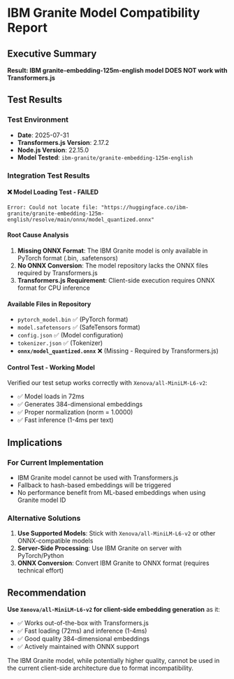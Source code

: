 # IBM Granite Model Compatibility Report

## Executive Summary

**Result: IBM granite-embedding-125m-english model DOES NOT work with Transformers.js**

## Test Results

### Test Environment
- **Date**: 2025-07-31
- **Transformers.js Version**: 2.17.2
- **Node.js Version**: 22.15.0
- **Model Tested**: `ibm-granite/granite-embedding-125m-english`

### Integration Test Results

#### ❌ Model Loading Test - FAILED
```
Error: Could not locate file: "https://huggingface.co/ibm-granite/granite-embedding-125m-english/resolve/main/onnx/model_quantized.onnx"
```

#### Root Cause Analysis

1. **Missing ONNX Format**: The IBM Granite model is only available in PyTorch format (.bin, .safetensors)
2. **No ONNX Conversion**: The model repository lacks the ONNX files required by Transformers.js
3. **Transformers.js Requirement**: Client-side execution requires ONNX format for CPU inference

#### Available Files in Repository
- `pytorch_model.bin` ✅ (PyTorch format)
- `model.safetensors` ✅ (SafeTensors format)  
- `config.json` ✅ (Model configuration)
- `tokenizer.json` ✅ (Tokenizer)
- **`onnx/model_quantized.onnx`** ❌ (Missing - Required by Transformers.js)

#### Control Test - Working Model
Verified our test setup works correctly with `Xenova/all-MiniLM-L6-v2`:
- ✅ Model loads in 72ms
- ✅ Generates 384-dimensional embeddings
- ✅ Proper normalization (norm = 1.0000)
- ✅ Fast inference (1-4ms per text)

## Implications

### For Current Implementation
- IBM Granite model cannot be used with Transformers.js
- Fallback to hash-based embeddings will be triggered
- No performance benefit from ML-based embeddings when using Granite model ID

### Alternative Solutions
1. **Use Supported Models**: Stick with `Xenova/all-MiniLM-L6-v2` or other ONNX-compatible models
2. **Server-Side Processing**: Use IBM Granite on server with PyTorch/Python
3. **ONNX Conversion**: Convert IBM Granite to ONNX format (requires technical effort)

## Recommendation

**Use `Xenova/all-MiniLM-L6-v2` for client-side embedding generation** as it:
- ✅ Works out-of-the-box with Transformers.js
- ✅ Fast loading (72ms) and inference (1-4ms)
- ✅ Good quality 384-dimensional embeddings
- ✅ Actively maintained with ONNX support

The IBM Granite model, while potentially higher quality, cannot be used in the current client-side architecture due to format incompatibility.